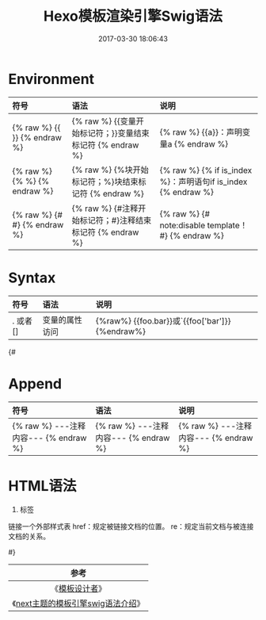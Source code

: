 ﻿---
title: Hexo模板渲染引擎Swig语法
date: 2017-03-30 18:06:43
tags:
---

# Environment
|符号|语法|说明|
|:--|:--|:--|
|{% raw %} {{ }} {% endraw %}|{% raw %}  {{变量开始标记符；}}变量结束标记符 {% endraw %}|{% raw %} {{a}}：声明变量a {% endraw %}|
|{% raw %}  {% %}  {% endraw %}|{% raw %}  {%块开始标记符；%}块结束标记符 {% endraw %}|{% raw %} {% if is_index %}：声明语句if is_index {% endraw %}|
|{% raw %}  {# #}  {% endraw %}|{% raw %}  {#注释开始标记符；#}注释结束标记符 {% endraw %}|{% raw %} {# note:disable template！ #} {% endraw %}|

# Syntax
|符号|语法|说明|
|:--|:--|:--|
| . 或者[]|变量的属性访问| {%raw%} {{foo.bar}}或`{{foo['bar']}} {%endraw%} |

{#

# Append
|符号|语法|说明|
|:--|:--|:--|
|{% raw %}  ---注释内容---  {% endraw %}|{% raw %}  ---注释内容--- {% endraw %}|{% raw %} ---注释内容--- {% endraw %}|

# HTML语法
1. <link>标签
链接一个外部样式表
href：规定被链接文档的位置。
re：规定当前文档与被连接文档的关系。

#}

<!--more-->

|参考|
|:--:|
|《[模板设计者](http://docs.jinkan.org/docs/jinja2/templates.html)》|
|《[next主题的模板引擎swig语法介绍](http://jinfang.oschina.io/posts/124966c9/)》|
